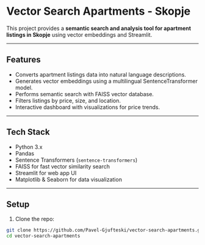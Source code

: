 # Vector Search Apartments - Skopje

This project provides a **semantic search and analysis tool for apartment listings in Skopje** using vector embeddings and Streamlit.

---

## Features

- Converts apartment listings data into natural language descriptions.
- Generates vector embeddings using a multilingual SentenceTransformer model.
- Performs semantic search with FAISS vector database.
- Filters listings by price, size, and location.
- Interactive dashboard with visualizations for price trends.

---

## Tech Stack

- Python 3.x
- Pandas
- Sentence Transformers (`sentence-transformers`)
- FAISS for fast vector similarity search
- Streamlit for web app UI
- Matplotlib & Seaborn for data visualization

---

## Setup

1. Clone the repo:

```bash
git clone https://github.com/Pavel-Gjufteski/vector-search-apartments.git
cd vector-search-apartments
